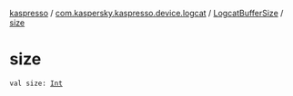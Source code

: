 [kaspresso](../../index.md) / [com.kaspersky.kaspresso.device.logcat](../index.md) / [LogcatBufferSize](index.md) / [size](./size.md)

# size

`val size: `[`Int`](https://kotlinlang.org/api/latest/jvm/stdlib/kotlin/-int/index.html)